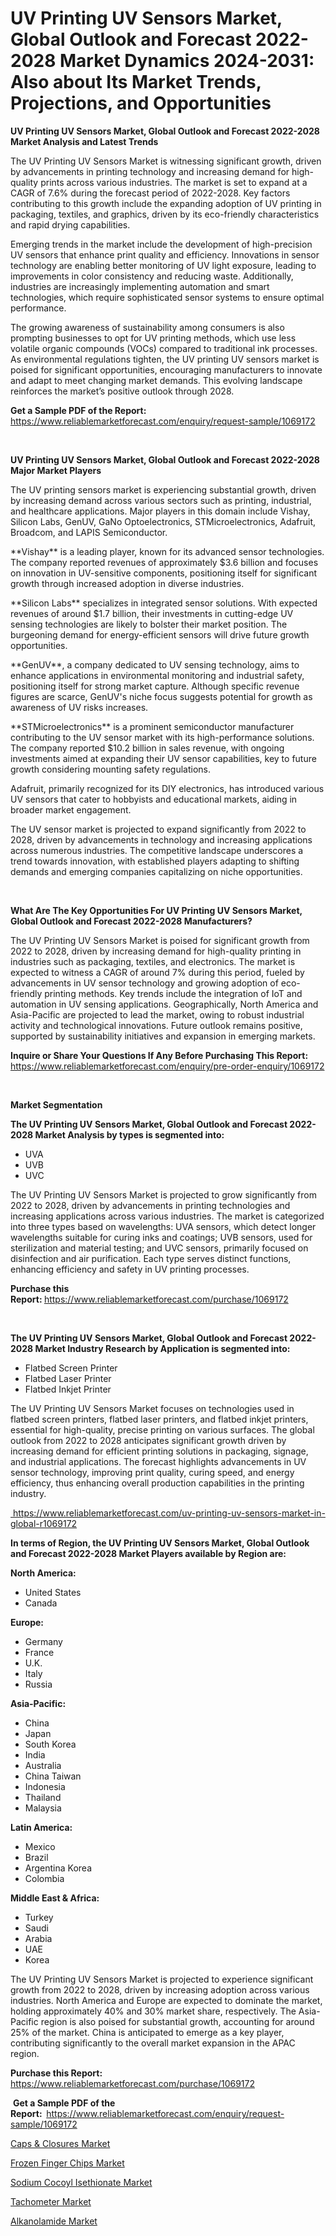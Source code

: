 <p><h1>UV Printing UV Sensors Market, Global Outlook and Forecast 2022-2028 Market Dynamics 2024-2031: Also about Its Market Trends, Projections, and Opportunities</h1></p><p><strong>UV Printing UV Sensors Market, Global Outlook and Forecast 2022-2028 Market Analysis and Latest Trends</strong></p>
<p><p>The UV Printing UV Sensors Market is witnessing significant growth, driven by advancements in printing technology and increasing demand for high-quality prints across various industries. The market is set to expand at a CAGR of 7.6% during the forecast period of 2022-2028. Key factors contributing to this growth include the expanding adoption of UV printing in packaging, textiles, and graphics, driven by its eco-friendly characteristics and rapid drying capabilities.</p><p>Emerging trends in the market include the development of high-precision UV sensors that enhance print quality and efficiency. Innovations in sensor technology are enabling better monitoring of UV light exposure, leading to improvements in color consistency and reducing waste. Additionally, industries are increasingly implementing automation and smart technologies, which require sophisticated sensor systems to ensure optimal performance.</p><p>The growing awareness of sustainability among consumers is also prompting businesses to opt for UV printing methods, which use less volatile organic compounds (VOCs) compared to traditional ink processes. As environmental regulations tighten, the UV printing UV sensors market is poised for significant opportunities, encouraging manufacturers to innovate and adapt to meet changing market demands. This evolving landscape reinforces the market’s positive outlook through 2028.</p></p>
<p><strong>Get a Sample PDF of the Report:&nbsp;</strong> <a href="https://www.reliablemarketforecast.com/enquiry/request-sample/1069172">https://www.reliablemarketforecast.com/enquiry/request-sample/1069172</a></p>
<p>&nbsp;</p>
<p><strong>UV Printing UV Sensors Market, Global Outlook and Forecast 2022-2028 Major Market Players</strong></p>
<p><p>The UV printing sensors market is experiencing substantial growth, driven by increasing demand across various sectors such as printing, industrial, and healthcare applications. Major players in this domain include Vishay, Silicon Labs, GenUV, GaNo Optoelectronics, STMicroelectronics, Adafruit, Broadcom, and LAPIS Semiconductor.</p><p>**Vishay** is a leading player, known for its advanced sensor technologies. The company reported revenues of approximately $3.6 billion and focuses on innovation in UV-sensitive components, positioning itself for significant growth through increased adoption in diverse industries.</p><p>**Silicon Labs** specializes in integrated sensor solutions. With expected revenues of around $1.7 billion, their investments in cutting-edge UV sensing technologies are likely to bolster their market position. The burgeoning demand for energy-efficient sensors will drive future growth opportunities.</p><p>**GenUV**, a company dedicated to UV sensing technology, aims to enhance applications in environmental monitoring and industrial safety, positioning itself for strong market capture. Although specific revenue figures are scarce, GenUV's niche focus suggests potential for growth as awareness of UV risks increases.</p><p>**STMicroelectronics** is a prominent semiconductor manufacturer contributing to the UV sensor market with its high-performance solutions. The company reported $10.2 billion in sales revenue, with ongoing investments aimed at expanding their UV sensor capabilities, key to future growth considering mounting safety regulations.</p><p>Adafruit, primarily recognized for its DIY electronics, has introduced various UV sensors that cater to hobbyists and educational markets, aiding in broader market engagement.</p><p>The UV sensor market is projected to expand significantly from 2022 to 2028, driven by advancements in technology and increasing applications across numerous industries. The competitive landscape underscores a trend towards innovation, with established players adapting to shifting demands and emerging companies capitalizing on niche opportunities.</p></p>
<p>&nbsp;</p>
<p><strong>What Are The Key Opportunities For UV Printing UV Sensors Market, Global Outlook and Forecast 2022-2028 Manufacturers?</strong></p>
<p><p>The UV Printing UV Sensors Market is poised for significant growth from 2022 to 2028, driven by increasing demand for high-quality printing in industries such as packaging, textiles, and electronics. The market is expected to witness a CAGR of around 7% during this period, fueled by advancements in UV sensor technology and growing adoption of eco-friendly printing methods. Key trends include the integration of IoT and automation in UV sensing applications. Geographically, North America and Asia-Pacific are projected to lead the market, owing to robust industrial activity and technological innovations. Future outlook remains positive, supported by sustainability initiatives and expansion in emerging markets.</p></p>
<p><strong>Inquire or Share Your Questions If Any Before Purchasing This Report:</strong> <a href="https://www.reliablemarketforecast.com/enquiry/pre-order-enquiry/1069172">https://www.reliablemarketforecast.com/enquiry/pre-order-enquiry/1069172</a></p>
<p>&nbsp;</p>
<p><strong>Market Segmentation</strong></p>
<p><strong>The UV Printing UV Sensors Market, Global Outlook and Forecast 2022-2028 Market Analysis by types is segmented into:</strong></p>
<p><ul><li>UVA</li><li>UVB</li><li>UVC</li></ul></p>
<p><p>The UV Printing UV Sensors Market is projected to grow significantly from 2022 to 2028, driven by advancements in printing technologies and increasing applications across various industries. The market is categorized into three types based on wavelengths: UVA sensors, which detect longer wavelengths suitable for curing inks and coatings; UVB sensors, used for sterilization and material testing; and UVC sensors, primarily focused on disinfection and air purification. Each type serves distinct functions, enhancing efficiency and safety in UV printing processes.</p></p>
<p><strong>Purchase this Report:&nbsp;</strong><a href="https://www.reliablemarketforecast.com/purchase/1069172">https://www.reliablemarketforecast.com/purchase/1069172</a></p>
<p>&nbsp;</p>
<p><strong>The UV Printing UV Sensors Market, Global Outlook and Forecast 2022-2028 Market Industry Research by Application is segmented into:</strong></p>
<p><ul><li>Flatbed Screen Printer</li><li>Flatbed Laser Printer</li><li>Flatbed Inkjet Printer</li></ul></p>
<p><p>The UV Printing UV Sensors Market focuses on technologies used in flatbed screen printers, flatbed laser printers, and flatbed inkjet printers, essential for high-quality, precise printing on various surfaces. The global outlook from 2022 to 2028 anticipates significant growth driven by increasing demand for efficient printing solutions in packaging, signage, and industrial applications. The forecast highlights advancements in UV sensor technology, improving print quality, curing speed, and energy efficiency, thus enhancing overall production capabilities in the printing industry.</p></p>
<p><a href="https://www.reliablemarketforecast.com/uv-printing-uv-sensors-market-in-global-r1069172">&nbsp;https://www.reliablemarketforecast.com/uv-printing-uv-sensors-market-in-global-r1069172</a></p>
<p><strong>In terms of Region, the UV Printing UV Sensors Market, Global Outlook and Forecast 2022-2028 Market Players available by Region are:</strong></p>
<p>
    <p> <strong> North America: </strong>
        <ul>
            <li>United States</li>
            <li>Canada</li>
        </ul>
        </p> 
    <p> <strong> Europe: </strong>
        <ul>
            <li>Germany</li>
            <li>France</li>
            <li>U.K.</li>
            <li>Italy</li>
            <li>Russia</li>
        </ul>
        </p> 
    <p> <strong> Asia-Pacific: </strong>
        <ul>
            <li>China</li>
            <li>Japan</li>
            <li>South Korea</li>
            <li>India</li>
            <li>Australia</li>
            <li>China Taiwan</li>
            <li>Indonesia</li>
            <li>Thailand</li>
            <li>Malaysia</li>
        </ul>
        </p> 
    <p> <strong> Latin America: </strong>
        <ul>
            <li>Mexico</li>
            <li>Brazil</li>
            <li>Argentina Korea</li>
            <li>Colombia</li>
        </ul>
        </p> 
    <p> <strong> Middle East & Africa: </strong>
        <ul>
            <li>Turkey</li>
            <li>Saudi</li>
            <li>Arabia</li>
            <li>UAE</li>
            <li>Korea</li>
        </ul>
    </p>
    </p>
<p><p>The UV Printing UV Sensors Market is projected to experience significant growth from 2022 to 2028, driven by increasing adoption across various industries. North America and Europe are expected to dominate the market, holding approximately 40% and 30% market share, respectively. The Asia-Pacific region is also poised for substantial growth, accounting for around 25% of the market. China is anticipated to emerge as a key player, contributing significantly to the overall market expansion in the APAC region.</p></p>
<p><strong>Purchase this Report: </strong><a href="https://www.reliablemarketforecast.com/purchase/1069172">https://www.reliablemarketforecast.com/purchase/1069172</a></p>
<p>&nbsp;<strong>Get a Sample PDF of the Report:&nbsp;&nbsp;</strong><a href="https://www.reliablemarketforecast.com/enquiry/request-sample/1069172">https://www.reliablemarketforecast.com/enquiry/request-sample/1069172</a></p>
<p><strong></strong></p>
<p><p><a href="https://www.linkedin.com/pulse/caps-closures-market-global-regional-analysis-focus-9k44e?trackingId=HTamk7NbTSGNkrBQlFeBvQ%3D%3D">Caps & Closures Market</a></p><p><a href="https://www.linkedin.com/pulse/frozen-finger-chips-market-global-insights-sales-trends-guouf?trackingId=ElXM87nTQ0KrYUXjE%2FmN%2FQ%3D%3D">Frozen Finger Chips Market</a></p><p><a href="https://medium.com/@adam.dyer78678/this-sodium-cocoyl-isethionate-market-research-report-evaluates-the-key-market-trends-drivers-653f95655660">Sodium Cocoyl Isethionate Market</a></p><p><a href="https://medium.com/@kathydiaz655/what-is-tachometer-market-680aa9aff133">Tachometer Market</a></p><p><a href="https://issuu.com/reportprime-2/docs/alkanolamide-market-size-2030.pptx_0a1ff8f4cd163d">Alkanolamide Market</a></p></p>